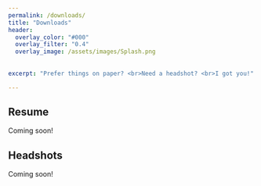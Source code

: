 ```yaml
---
permalink: /downloads/
title: "Downloads"
header:
  overlay_color: "#000"
  overlay_filter: "0.4"
  overlay_image: /assets/images/Splash.png
  
    
excerpt: "Prefer things on paper? <br>Need a headshot? <br>I got you!"

---
```

## Resume
Coming soon!

## Headshots
Coming soon! 
